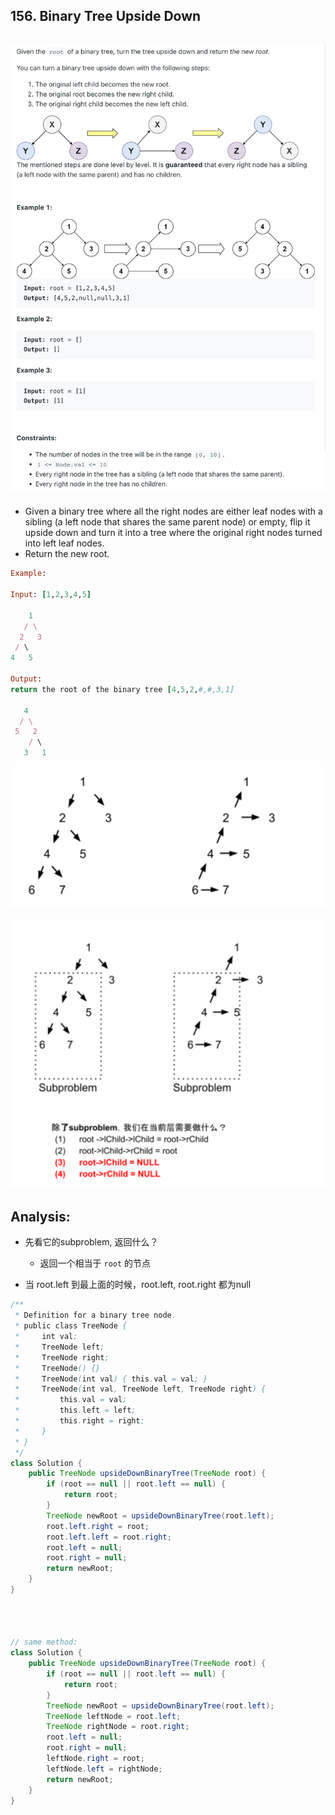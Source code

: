 ## 156. Binary Tree Upside Down
![](img/2022-12-27-23-57-14.png)
---
- Given a binary tree where all the right nodes are either leaf nodes with 
  a sibling (a left node that shares the same parent node) or empty, flip it upside down and 
  turn it into a tree where the original right nodes turned into left leaf nodes. 
- Return the new root.


```ruby
Example:

Input: [1,2,3,4,5]

    1
   / \
  2   3
 / \
4   5

Output: 
return the root of the binary tree [4,5,2,#,#,3,1]

   4
  / \
 5   2
    / \
   3   1  
```

![](img/2021-07-10-20-16-57.png)

![](img/2021-07-10-20-21-53.png)


## Analysis:

- 先看它的subproblem, 返回什么？
  - 返回一个相当于 `root` 的节点

- 当 root.left 到最上面的时候，root.left, root.right 都为null


```java
/**
 * Definition for a binary tree node.
 * public class TreeNode {
 *     int val;
 *     TreeNode left;
 *     TreeNode right;
 *     TreeNode() {}
 *     TreeNode(int val) { this.val = val; }
 *     TreeNode(int val, TreeNode left, TreeNode right) {
 *         this.val = val;
 *         this.left = left;
 *         this.right = right;
 *     }
 * }
 */
class Solution {
    public TreeNode upsideDownBinaryTree(TreeNode root) {
        if (root == null || root.left == null) {
            return root;
        }
        TreeNode newRoot = upsideDownBinaryTree(root.left);
        root.left.right = root;
        root.left.left = root.right;
        root.left = null;
        root.right = null;
        return newRoot;
    }
}




// same method:
class Solution {
    public TreeNode upsideDownBinaryTree(TreeNode root) {
        if (root == null || root.left == null) {
            return root;
        }
        TreeNode newRoot = upsideDownBinaryTree(root.left);
        TreeNode leftNode = root.left;
        TreeNode rightNode = root.right;
        root.left = null;
        root.right = null;
        leftNode.right = root;
        leftNode.left = rightNode;
        return newRoot;
    }
}
```